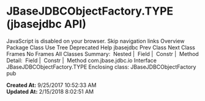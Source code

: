# JBaseJDBCObjectFactory.TYPE (jbasejdbc   API)

JavaScript is disabled on your browser. Skip navigation links Overview Package Class Use Tree Deprecated Help jbasejdbc Prev Class Next Class Frames No Frames All Classes Summary:  Nested |  Field |  Constr |  Method Detail:  Field |  Constr |  Method com.jbase.jdbc.io Interface JBaseJDBCObjectFactory.TYPE Enclosing class: JBaseJDBCObjectFactory pub  

**Created At:** 9/25/2017 10:52:33 AM  
**Updated At:** 2/15/2018 8:02:51 AM  

